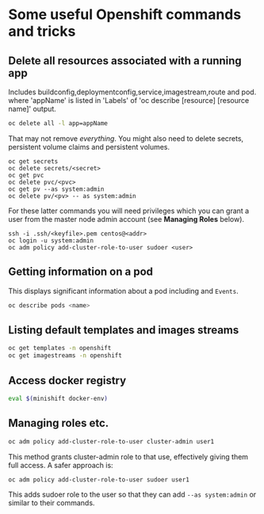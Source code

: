 # Some useful Openshift commands and tricks

## Delete all resources associated with a running app
Includes buildconfig,deploymentconfig,service,imagestream,route and pod.
where 'appName' is listed in 'Labels' of 'oc describe [resource] [resource name]' output.
```sh
oc delete all -l app=appName
```

That may not remove _everything_. You might also need to delete
secrets, persistent volume claims and persistent volumes.

```
oc get secrets
oc delete secrets/<secret>
oc get pvc
oc delete pvc/<pvc>
oc get pv --as system:admin
oc delete pv/<pv> -- as system:admin
```

For these latter commands you will need privileges which you can grant
a user from the master node admin account (see **Managing Roles** below).

```
ssh -i .ssh/<keyfile>.pem centos@<addr>
oc login -u system:admin
oc adm policy add-cluster-role-to-user sudoer <user>
```

## Getting information on a pod
This displays significant information about a pod including and
`Events`.
```sh
oc describe pods <name>
```

## Listing default templates and images streams
```sh
oc get templates -n openshift
oc get imagestreams -n openshift
```

## Access docker registry
```sh
eval $(minishift docker-env)
```

## Managing roles etc.

```sh
oc adm policy add-cluster-role-to-user cluster-admin user1
```
This method grants cluster-admin role to that use, effectively giving them full access.
A safer approach is:

```
oc adm policy add-cluster-role-to-user sudoer user1
```
This adds sudoer role to the user so that they can add `--as system:admin` or similar to their commands.
